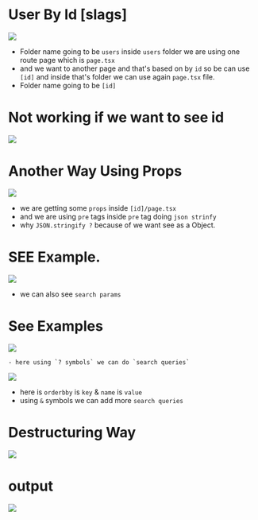 # User By Id [slags]

![](https://i.imgur.com/a5FhUTz.png)


- Folder name going to be `users` inside `users` folder we are using one route page which is `page.tsx`
- and we want to another page and that's based on by `id` so be can use `[id]` and inside that's folder we can use again `page.tsx` file. 
- Folder name going to be `[id]`



# Not working if we want to see id

![](https://i.imgur.com/lCG9HhJ.png)



# Another Way Using Props


![](https://i.imgur.com/WALzBBc.png)


- we are getting some `props` inside `[id]/page.tsx` 
- and we are using `pre` tags inside `pre` tag doing `json strinfy`
- why `JSON.stringify ?` because of we want see as a Object.

# SEE Example.

![](https://i.imgur.com/aXuuiCp.png)


- we can also see `search params`

# See Examples

![](https://i.imgur.com/PO4i0Yr.png)


	- here using `? symbols` we can do `search queries`

![](https://i.imgur.com/t2RBwDD.png)


- here is `orderbby` is `key` & `name` is `value`
- using `&` symbols we can add more `search queries`

# Destructuring Way

![](https://i.imgur.com/xExakIa.png)


# output

![](https://i.imgur.com/5Z0C3Zz.png)


